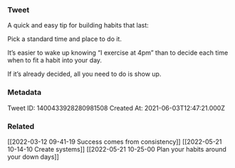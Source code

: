 ### Tweet
A quick and easy tip for building habits that last:

Pick a standard time and place to do it.

It’s easier to wake up knowing “I exercise at 4pm” than to decide each time when to fit a habit into your day.

If it’s already decided, all you need to do is show up.

### Metadata
Tweet ID: 1400433928280981508
Created At: 2021-06-03T12:47:21.000Z

### Related
[[2022-03-12 09-41-19 Success comes from consistency]]
[[2022-05-21 10-14-10 Create systems]]
[[2022-05-21 10-25-00 Plan your habits around your down days]]


